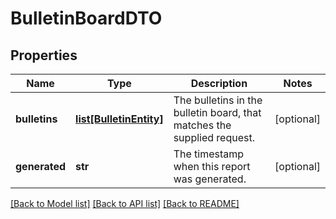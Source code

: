 # BulletinBoardDTO

## Properties
Name | Type | Description | Notes
------------ | ------------- | ------------- | -------------
**bulletins** | [**list[BulletinEntity]**](BulletinEntity.md) | The bulletins in the bulletin board, that matches the supplied request. | [optional] 
**generated** | **str** | The timestamp when this report was generated. | [optional] 

[[Back to Model list]](../nifiDocs.md#documentation-for-models) [[Back to API list]](../nifiDocs.md#documentation-for-api-endpoints) [[Back to README]](../nifiDocs.md)


